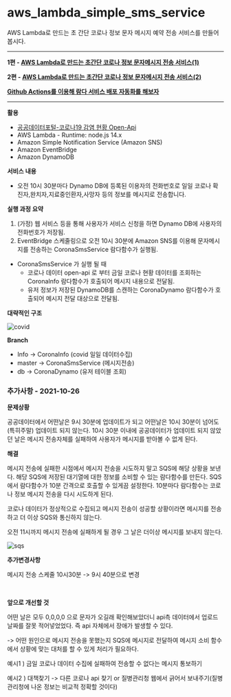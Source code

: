 # aws_lambda_simple_sms_service
AWS Lambda로 만드는 초 간단 코로나 정보 문자 메시지 예약 전송 서비스를 만들어 봅시다.  
  

----  
  
**1편 - [AWS Lambda로 만드는 초간단 코로나 정보 문자메시지 전송 서비스(1)](https://pds0309.github.io/lambdasms1/)** 
  
**2편 - [AWS Lambda로 만드는 초간단 코로나 정보 문자메시지 전송 서비스(2)](https://pds0309.github.io/lambdasms2/)**  
  
**[Github Actions를 이용해 람다 서비스 배포 자동화를 해보자](https://pds0309.github.io/lambddeploy/)**  

----
    
    
**활용**  

* [공공데이터포털-코로나19 감염 현황 Open-Api](https://www.data.go.kr/tcs/dss/selectApiDataDetailView.do?publicDataPk=15043376)
* AWS Lambda - Runtime: node.js 14.x
* Amazon Simple Notification Service (Amazon SNS) 
* Amazon EventBridge  
* Amazon DynamoDB

  
**서비스 내용**  
* 오전 10시 30분마다 Dynamo DB에 등록된 이용자의 전화번호로 일일 코로나 확진자,완치자,지료중인환자,사망자 등의 정보를 메시지로 전송합니다.  
  

**실행 과정 요약**  
1. (가정) 웹 서비스 등을 통해 사용자가 서비스 신청을 하면 Dynamo DB에 사용자의 전화번호가 저장됨.  
2. EventBridge 스케줄링으로 오전 10시 30분에 Amazon SNS를 이용해 문자메시지를 전송하는 CoronaSmsService 람다함수가 실행됨.  
  * CoronaSmsService 가 실행 될 때  
    * 코로나 데이터 open-api 로 부터 금일 코로나 현황 데이터를 조회하는 CoronaInfo 람다함수가 호출되어 메시지 내용으로 전달됨.  
    * 유저 정보가 저장된 DynamoDB를 스캔하는 CoronaDynamo 람다함수가 호출되어 메시지 전달 대상으로 전달됨.  
      
  
**대략적인 구조**  
 
  
![covid](https://user-images.githubusercontent.com/76927397/131205710-85165ea5-11e5-4d48-bbc6-af3299918876.PNG)
  
  
**Branch**  
  
* Info -> CoronaInfo (covid 일일 데이터수집)
* master -> CoronaSmsService (메시지전송)
* db -> CoronaDynamo (유저 테이블 조회)



### 추가사항 - 2021-10-26 

**문제상황** 

공공데이터에서 어떤날은 9시 30분에 업데이트가 되고 어떤날은 10시 30분이 넘어도(특히주말) 업데이트 되지 않는다.
10시 30분 이내에 공공데이터가 업데이트 되지 않았던 날은 메시지 전송자체를 실패하여 사용자가 메시지를 받아볼 수 없게 된다.

**해결** 
 
메시지 전송에 실패한 시점에서 메시지 전송을 시도하지 말고 SQS에 해당 상황을 보낸다. 
해당 SQS에 저장된 대기열에 대한 정보를 소비할 수 있는 람다함수를 만든다.
SQS에서 람다함수가 10분 간격으로 호출할 수 있게끔 설정한다.
10분마다 람다함수는 코로나 정보 메시지 전송을 다시 시도하게 된다.

코로나 데이터가 정상적으로 수집되고 메시지 전송이 성공할 상황이라면 메시지를 전송하고 더 이상 SQS와 통신하지 않는다.

오전 11시까지 메시지 전송에 실패하게 될 경우 그 날은 더이상 메시지를 보내지 않는다.

![sqs](https://user-images.githubusercontent.com/76927397/138846373-334c00ae-a9f0-459a-b3bc-b4e57f2f09eb.PNG)

**추가변경사항** 
 
메시지 전송 스케줄 10시30분 -> 9시 40분으로 변경

<br> 

**앞으로 개선할 것** 
 
어떤 날은 모두 0,0,0,0 으로 문자가 오길래 확인해보았더니 api측 데이터에서 업로드 날짜를 잘못 적어넣었었다. 즉 api 자체에서 장애가 발생할 수 있다.

-> 어떤 원인으로 메시지 전송을 못했는지 SQS에 메시지로 전달하여 메시지 소비 함수에서 상황에 맞는 대처를 할 수 있게 처리가 필요하다.

예시1 ) 금일 코로나 데이터 수집에 실패하여 전송할 수 없다는 메시지 통보하기

예시2 ) 대책찾기 -> 다른 코로나 api 찾기 or 질병관리청 웹에서 긁어서 보내주기(질병관리청에 나온 정보는 비교적 정확할 것이다)



